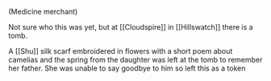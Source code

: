 (Medicine merchant)

Not sure who this was yet, but at [[Cloudspire]] in [[Hillswatch]] there is a tomb.

A [[Shu]] silk scarf embroidered in flowers with a short poem about camelias and the spring from the daughter was left at the tomb to remember her father. She was unable to say goodbye to him so left this as a token


